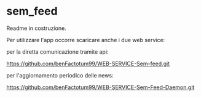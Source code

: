 # sem_feed

Readme in costruzione.

Per utilizzare l'app occorre scaricare anche i due web service:

per la diretta comunicazione tramite api:


https://github.com/benFactotum99/WEB-SERVICE-Sem-feed.git


per l'aggiornamento periodico delle news:


https://github.com/benFactotum99/WEB-SERVICE-Sem-Feed-Daemon.git


